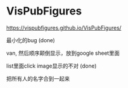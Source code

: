<!--
 * @Author: Rui Li
 * @Date: 2020-05-13 20:42:40
 * @LastEditTime: 2020-05-31 18:35:05
 * @Description: 
 * @FilePath: /VisPubFigures/README.md
 -->
# VisPubFigures

https://vispubfigures.github.io/VisPubFigures/

最小化的bug  (done)

van, 然后顺序颠倒显示，放到google sheet里面

list里面click image显示的不对  (done)


把所有人的名字合到一起来